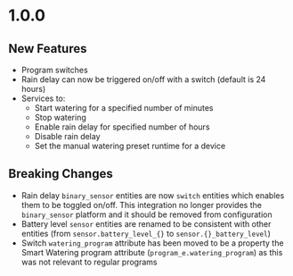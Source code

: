 # 1.0.0

## New Features

- Program switches
- Rain delay can now be triggered on/off with a switch (default is 24 hours)
- Services to:
  - Start watering for a specified number of minutes
  - Stop watering
  - Enable rain delay for specified number of hours
  - Disable rain delay
  - Set the manual watering preset runtime for a device

## Breaking Changes

- Rain delay `binary_sensor` entities are now `switch` entities which enables them to be toggled on/off. This integration no longer provides the `binary_sensor` platform and it should be removed from configuration
- Battery level `sensor` entities are renamed to be consistent with other entities (from `sensor.battery_level_{}` to `sensor.{}_battery_level`)
- Switch `watering_program` attribute has been moved to be a property the Smart Watering program attribute (`program_e.watering_program`) as this was not relevant to regular programs

